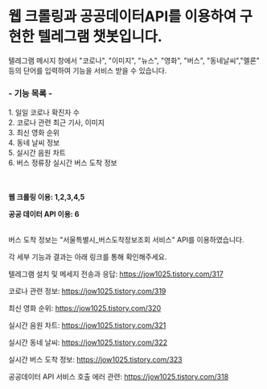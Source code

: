 # 웹 크롤링과 공공데이터API를 이용하여 구현한 텔레그램 챗봇입니다.

텔레그램 메시지 창에서 "코로나", "이미지", "뉴스", "영화", "버스", "동네날씨","멜론" 등의 단어를 입력하여 기능을 서비스 받을 수 있습니다.

<h3> - 기능 목록 -</h3>
1. 일일 코로나 확진자 수<br>
2. 코로나 관련 최근 기사, 이미지<br>
3. 최신 영화 순위<br>
4. 동네 날씨 정보<br>
5. 실시간 음원 차트<br>
6. 버스 정류장 실시간 버스 도착 정보<br><br><br>


<b>웹 크롤링 이용: 1,2,3,4,5

공공 데이터 API 이용: 6</b><br><br>


버스 도착 정보는 "서울특별시_버스도착정보조회 서비스" API를 이용하였습니다.

각 세부 기능과 결과는 아래 링크를 통해 확인해주세요.

텔레그램 설치 및 메세지 전송과 응답: https://jow1025.tistory.com/317

코로나 관련 정보: https://jow1025.tistory.com/319

최신 영화 순위: https://jow1025.tistory.com/320

실시간 음원 차트: https://jow1025.tistory.com/321

실시간 동네 날씨: https://jow1025.tistory.com/322

실시간 버스 도착 정보: https://jow1025.tistory.com/323

공공데이터 API 서비스 호출 에러 관련: https://jow1025.tistory.com/318
